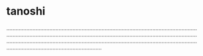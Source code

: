 # tanoshi

..................................................................................................................................................................................................................................................................................................................................................................................................................................................